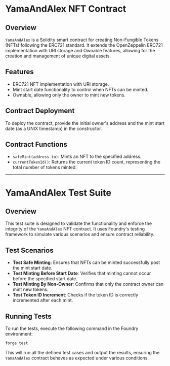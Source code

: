 # YamaAndAlex NFT Contract

## Overview
`YamaAndAlex` is a Solidity smart contract for creating Non-Fungible Tokens (NFTs) following the ERC721 standard. It extends the OpenZeppelin ERC721 implementation with URI storage and Ownable features, allowing for the creation and management of unique digital assets.

## Features
- ERC721 NFT implementation with URI storage.
- Mint start date functionality to control when NFTs can be minted.
- Ownable, allowing only the owner to mint new tokens.

## Contract Deployment
To deploy the contract, provide the initial owner's address and the mint start date (as a UNIX timestamp) in the constructor.

## Contract Functions
- `safeMint(address to)`: Mints an NFT to the specified address.
- `currentTokenId()`: Returns the current token ID count, representing the total number of tokens minted.

---

# YamaAndAlex Test Suite

## Overview
This test suite is designed to validate the functionality and enforce the integrity of the `YamaAndAlex` NFT contract. It uses Foundry's testing framework to simulate various scenarios and ensure contract reliability.

## Test Scenarios
- **Test Safe Minting**: Ensures that NFTs can be minted successfully post the mint start date.
- **Test Minting Before Start Date**: Verifies that minting cannot occur before the specified start date.
- **Test Minting By Non-Owner**: Confirms that only the contract owner can mint new tokens.
- **Test Token ID Increment**: Checks if the token ID is correctly incremented after each mint.

## Running Tests
To run the tests, execute the following command in the Foundry environment:

```shell
forge test
```

This will run all the defined test cases and output the results, ensuring the `YamaAndAlex` contract behaves as expected under various conditions.
